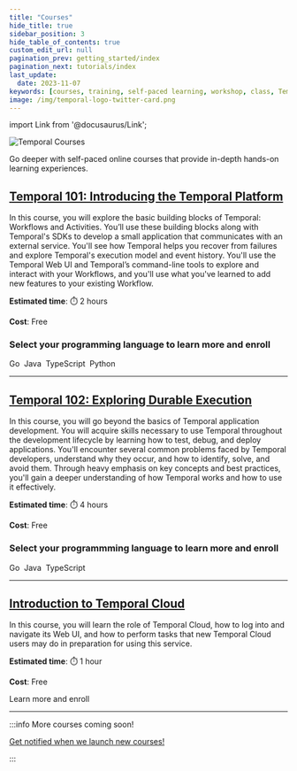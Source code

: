 ```yaml
---
title: "Courses"
hide_title: true
sidebar_position: 3
hide_table_of_contents: true
custom_edit_url: null
pagination_prev: getting_started/index
pagination_next: tutorials/index
last_update:
  date: 2023-11-07
keywords: [courses, training, self-paced learning, workshop, class, Temporal]
image: /img/temporal-logo-twitter-card.png
---
```


import Link from '@docusaurus/Link';

![Temporal Courses](/img/banners/courses.png)

Go deeper with self-paced online courses that provide in-depth hands-on learning experiences.

## [Temporal 101: Introducing the Temporal Platform](temporal_101/index.md)

In this course, you will explore the basic building blocks of Temporal: Workflows and Activities. You’ll use these building blocks along with Temporal's SDKs to develop a small application that communicates with an external service. You'll see how Temporal helps you recover from failures and explore Temporal's execution model and event history. You'll use the Temporal Web UI and Temporal’s command-line tools to explore and interact with your Workflows, and you'll use what you've learned to add new features to your existing Workflow.

**Estimated time**: ⏱️ 2 hours

**Cost**: Free

### Select your programming language to learn more and enroll

<Link class="button button--primary" to="temporal_101/go">Go</Link>&nbsp;
<Link class="button button--primary" to="temporal_101/java">Java</Link>&nbsp;
<Link class="button button--primary" to="temporal_101/typescript">TypeScript</Link>&nbsp;
<Link class="button button--primary" to="temporal_101/python">Python</Link>&nbsp;

-----

## [Temporal 102: Exploring Durable Execution](temporal_102/index.md)

In this course, you will go beyond the basics of Temporal application development. You will acquire skills necessary to use Temporal throughout the development lifecycle by learning how to test, debug, and deploy applications. You'll encounter several common problems faced by Temporal developers, understand why they occur, and how to identify, solve, and avoid them. Through heavy emphasis on key concepts and best practices, you'll gain a deeper understanding of how Temporal works and how to use it effectively.

**Estimated time**: ⏱️ 4 hours

**Cost**: Free

### Select your programmming language to learn more and enroll

<Link className="button button--primary" to="temporal_102/go">Go</Link>&nbsp;
<Link className="button button--primary" to="temporal_102/java">Java</Link>&nbsp;
<Link className="button button--primary" to="temporal_102/typescript">TypeScript</Link>&nbsp;

-----

## [Introduction to Temporal Cloud](intro_to_temporal_cloud/index.md)

In this course, you will learn the role of Temporal Cloud, how to log into and navigate its Web UI, and how to perform tasks that new Temporal Cloud users may do in preparation for using this service.

**Estimated time**: ⏱️ 1 hour

**Cost**: Free


<Link className="button button--primary" to="intro_to_temporal_cloud">Learn more and enroll</Link>

-----

:::info More courses coming soon!

<a className="button button--primary" href="https://pages.temporal.io/get-updates-education">Get notified when we launch new courses!</a>

:::


